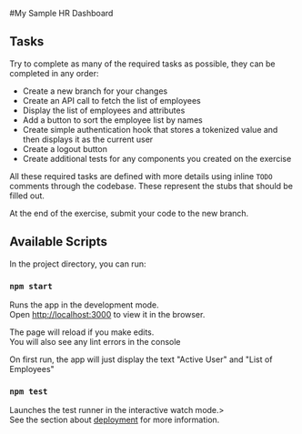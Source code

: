 #My Sample HR Dashboard

## Tasks

Try to complete as many of the required tasks as possible, they can be completed in any order:
* Create a new branch for your changes
* Create an API call to fetch the list of employees
* Display the list of employees and attributes
* Add a button to sort the employee list by names
* Create simple authentication hook that stores a tokenized value and then displays it as the current user
* Create a logout button
* Create additional tests for any components you created on the exercise

All these required tasks are defined with more details using inline `TODO` comments through the codebase.  These represent the stubs that should be filled out.

At the end of the exercise, submit your code to the new branch.

## Available Scripts

In the project directory, you can run:

### `npm start`

Runs the app in the development mode.<br />
Open [http://localhost:3000](http://localhost:3000) to view it in the browser.

The page will reload if you make edits.<br />
You will also see any lint errors in the console<br />

On first run, the app will just display the text "Active User" and "List of Employees"

### `npm test`

Launches the test runner in the interactive watch mode.><br />
See the section about [deployment](https://facebook.github.io/create-react-app/docs/deployment) for more information.

